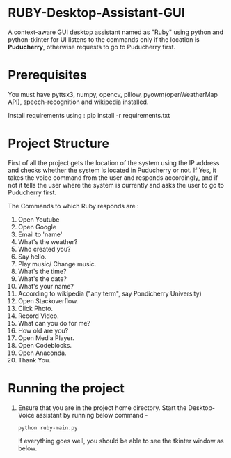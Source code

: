 # RUBY-Desktop-Assistant-GUI
A context-aware GUI desktop assistant named as "Ruby" using python and python-tkinter for UI listens to the commands only if the location is **Puducherry**, otherwise requests to go to Puducherry first.

# Prerequisites

You must have pyttsx3, numpy, opencv, pillow, pyowm(openWeatherMap API), speech-recognition and wikipedia installed.

Install requirements using : pip install -r requirements.txt

# Project Structure

First of all the project gets the location of the system using the IP address and checks whether the system is located in Puducherry or not. If Yes, it takes the voice command from the user and responds accordingly, and if not it tells the user where the system is currently and asks the user to go to Puducherry first.

The Commands to which Ruby responds are :

  1. Open Youtube
  2. Open Google
  3. Email to 'name'
  4. What's the weather?
  5. Who created you?
  6. Say hello.
  7. Play music/ Change music.
  8. What's the time?
  9. What's the date?
  10. What's your name?
  11. According to wikipedia ("any term", say Pondicherry University)
  12. Open Stackoverflow.
  13. Click Photo.
  14. Record Video.
  15. What can you do for me?
  16. How old are you?
  17. Open Media Player.
  18. Open Codeblocks.
  19. Open Anaconda.
  20. Thank You.
  
# Running the project

   1. Ensure that you are in the project home directory. Start the Desktop-Voice assistant by running below command -

          python ruby-main.py
          
      If everything goes well, you should be able to see the tkinter window as below.
      
      

